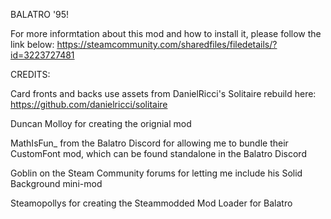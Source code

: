 BALATRO '95!

For more informtation about this mod and how to install it, please follow the link below:
https://steamcommunity.com/sharedfiles/filedetails/?id=3223727481

CREDITS:

Card fronts and backs use assets from DanielRicci's Solitaire rebuild here:
https://github.com/danielricci/solitaire

Duncan Molloy for creating the orignial mod

MathIsFun_ from the Balatro Discord for allowing me to bundle their CustomFont mod, which can be found standalone in the Balatro Discord

Goblin on the Steam Community forums for letting me include his Solid Background mini-mod

Steamopollys for creating the Steammodded Mod Loader for Balatro
